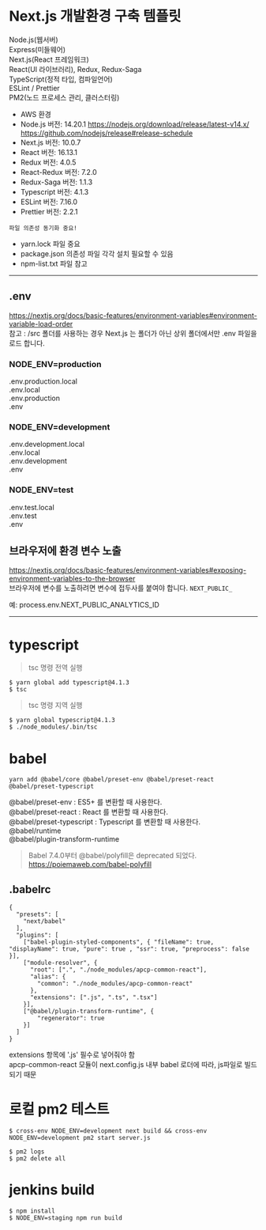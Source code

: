 # Next.js 개발환경 구축 템플릿

Node.js(웹서버)  
Express(미들웨어)  
Next.js(React 프레임워크)  
React(UI 라이브러리), Redux, Redux-Saga  
TypeScript(정적 타입, 컴파일언어)  
ESLint / Prettier  
PM2(노드 프로세스 관리, 클러스터링)

- AWS 환경
- Node.js 버전: 14.20.1
  https://nodejs.org/download/release/latest-v14.x/  
  https://github.com/nodejs/release#release-schedule
- Next.js 버전: 10.0.7
- React 버전: 16.13.1
- Redux 버전: 4.0.5
- React-Redux 버전: 7.2.0
- Redux-Saga 버전: 1.1.3
- Typescript 버전: 4.1.3
- ESLint 버전: 7.16.0
- Prettier 버전: 2.2.1

`파일 의존성 동기화 중요!`

- yarn.lock 파일 중요
- package.json 의존성 파일 각각 설치 필요할 수 있음
- npm-list.txt 파일 참고

---

## .env

https://nextjs.org/docs/basic-features/environment-variables#environment-variable-load-order  
참고 : /src 폴더를 사용하는 경우 Next.js 는 폴더가 아닌 상위 폴더에서만 .env 파일을 로드 합니다.

### NODE_ENV=production

.env.production.local  
.env.local  
.env.production  
.env

### NODE_ENV=development

.env.development.local  
.env.local  
.env.development  
.env

### NODE_ENV=test

.env.test.local  
.env.test  
.env

## 브라우저에 환경 변수 노출

https://nextjs.org/docs/basic-features/environment-variables#exposing-environment-variables-to-the-browser  
브라우저에 변수를 노출하려면 변수에 접두사를 붙여야 합니다. `NEXT_PUBLIC_`

예:
process.env.NEXT_PUBLIC_ANALYTICS_ID

---

# typescript

> tsc 명령 전역 실행

```
$ yarn global add typescript@4.1.3
$ tsc
```

> tsc 명령 지역 실행

```
$ yarn global typescript@4.1.3
$ ./node_modules/.bin/tsc
```

# babel

```
yarn add @babel/core @babel/preset-env @babel/preset-react @babel/preset-typescript
```

@babel/preset-env : ES5+ 를 변환할 때 사용한다.  
@babel/preset-react : React 를 변환할 때 사용한다.  
@babel/preset-typescript : Typescript 를 변환할 때 사용한다.  
@babel/runtime  
@babel/plugin-transform-runtime

> Babel 7.4.0부터 @babel/polyfill은 deprecated 되었다.  
> https://poiemaweb.com/babel-polyfill

## .babelrc

```
{
  "presets": [
    "next/babel"
  ],
  "plugins": [
    ["babel-plugin-styled-components", { "fileName": true, "displayName": true, "pure": true , "ssr": true, "preprocess": false }],
    ["module-resolver", {
      "root": [".", "./node_modules/apcp-common-react"],
      "alias": {
        "common": "./node_modules/apcp-common-react"
      },
      "extensions": [".js", ".ts", ".tsx"]
    }],
    ["@babel/plugin-transform-runtime", {
        "regenerator": true
    }]
  ]
}
```

extensions 항목에 '.js' 필수로 넣어줘야 함  
apcp-common-react 모듈이 next.config.js 내부 babel 로더에 따라, js파일로 빌드되기 때문

# 로컬 pm2 테스트

```
$ cross-env NODE_ENV=development next build && cross-env NODE_ENV=development pm2 start server.js
```

```
$ pm2 logs
$ pm2 delete all
```

# jenkins build

```
$ npm install
$ NODE_ENV=staging npm run build
```
